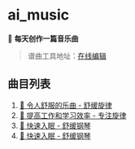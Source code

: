 # ai_music

🎵 **每天创作一篇音乐曲**

> 谱曲工具地址：[在线编辑](https://bbs.moonyueqi.com/abcedit)

## 曲目列表
1. [🎼 令人舒服的乐曲 - 舒缓旋律](./令人舒服的乐曲-舒缓旋律.mp3)
2. [🎼 提高工作和学习效率 - 专注旋律](./提高工作和学习效率-专注旋律.mp3)
3. [🎼 快速入眠 - 舒缓钢琴](./快速入眠-舒缓钢琴.mp3)
4. [🎼 快速入眠 - 舒缓钢琴](./快速恢复精力-养精蓄锐.mp3)
